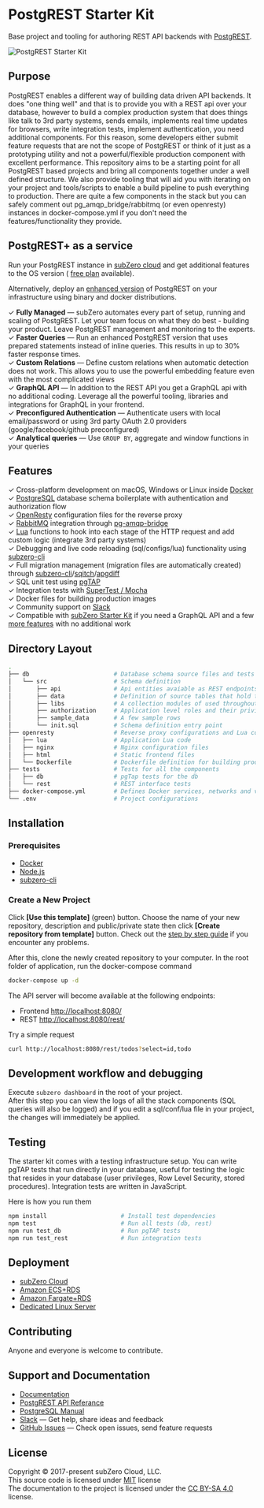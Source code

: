 # PostgREST Starter Kit

Base project and tooling for authoring REST API backends with [PostgREST](https://postgrest.com).

![PostgREST Starter Kit](https://raw.githubusercontent.com/wiki/subzerocloud/postgrest-starter-kit/images/postgrest-starter-kit.gif "PostgREST Starter Kit")


## Purpose

PostgREST enables a different way of building data driven API backends. It does "one thing well" and that is to provide you with a REST api over your database, however to build a complex production system that does things like talk to 3rd party systems, sends emails, implements real time updates for browsers, write integration tests, implement authentication, you need additional components. For this reason, some developers either submit feature requests that are not the scope of PostgREST or think of it just as a prototyping utility and not a powerful/flexible production component with excellent performance. This repository aims to be a starting point for all PostgREST based projects and bring all components together under a well defined structure. We also provide tooling that will aid you with iterating on your project and tools/scripts to enable a build pipeline to push everything to production. There are quite a few components in the stack but you can safely comment out pg_amqp_bridge/rabbitmq (or even openresty) instances in docker-compose.yml if you don't need the features/functionality they provide.

## PostgREST+ as a service
Run your PostgREST instance in [subZero cloud](https://subzero.cloud/postgrest-plus.html) and get additional features to the OS version ( [free plan](https://subzero.cloud/pricing.html) available).

Alternatively, deploy an [enhanced version](https://docs.subzero.cloud/postgrest-plus/) of PostgREST on your infrastructure using binary and docker distributions.

✓ **Fully Managed** &mdash; subZero automates every part of setup, running and scaling of PostgREST. Let your team focus on what they do best - building your product. Leave PostgREST management and monitoring to the experts.<br>
✓ **Faster Queries** &mdash; Run an enhanced PostgREST version that uses prepared statements instead of inline queries. This results in up to 30% faster response times.<br>
✓ **Custom Relations** &mdash; Define custom relations when automatic detection does not work. This allows you to use the powerful embedding feature even with the most complicated views<br>
✓ **GraphQL API** &mdash; In addition to the REST API you get a GraphQL api with no additional coding. Leverage all the powerful tooling, libraries and integrations for GraphQL in your frontend.<br>
✓ **Preconfigured Authentication** &mdash;  Authenticate users with local email/password or using 3rd party OAuth 2.0 providers (google/facebook/github preconfigured) <br>
✓ **Analytical queries** &mdash; Use `GROUP BY`, aggregate and window functions in your queries <br>

## Features

✓ Cross-platform development on macOS, Windows or Linux inside [Docker](https://www.docker.com/)<br>
✓ [PostgreSQL](https://www.postgresql.org/) database schema boilerplate with authentication and authorization flow<br>
✓ [OpenResty](https://openresty.org/en/) configuration files for the reverse proxy<br>
✓ [RabbitMQ](https://www.rabbitmq.com/) integration through [pg-amqp-bridge](https://github.com/subzerocloud/pg-amqp-bridge)<br>
✓ [Lua](https://www.lua.org/) functions to hook into each stage of the HTTP request and add custom logic (integrate 3rd party systems)<br>
✓ Debugging and live code reloading (sql/configs/lua) functionality using [subzero-cli](https://github.com/subzerocloud/subzero-cli)<br>
✓ Full migration management (migration files are automatically created) through [subzero-cli](https://github.com/subzerocloud/subzero-cli)/[sqitch](http://sqitch.org/)/[apgdiff](https://github.com/subzerocloud/apgdiff)<br>
✓ SQL unit test using [pgTAP](http://pgtap.org/)<br>
✓ Integration tests with [SuperTest / Mocha](https://github.com/visionmedia/supertest)<br>
✓ Docker files for building production images<br>
✓ Community support on [Slack](https://slack.subzero.cloud/)<br>
✓ Compatible with [subZero Starter Kit](https://github.com/subzerocloud/subzero-starter-kit) if you need a GraphQL API and a few [more features](https://github.com/subzerocloud/subzero-starter-kit#features) with no additional work<br>


## Directory Layout

```bash
.
├── db                        # Database schema source files and tests
│   └── src                   # Schema definition
│       ├── api               # Api entities avaiable as REST endpoints
│       ├── data              # Definition of source tables that hold the data
│       ├── libs              # A collection modules of used throughout the code
│       ├── authorization     # Application level roles and their privileges
│       ├── sample_data       # A few sample rows
│       └── init.sql          # Schema definition entry point
├── openresty                 # Reverse proxy configurations and Lua code
│   ├── lua                   # Application Lua code
│   ├── nginx                 # Nginx configuration files
│   ├── html                  # Static frontend files
│   └── Dockerfile            # Dockerfile definition for building production images
├── tests                     # Tests for all the components
│   ├── db                    # pgTap tests for the db
│   └── rest                  # REST interface tests
├── docker-compose.yml        # Defines Docker services, networks and volumes
└── .env                      # Project configurations

```



## Installation 

### Prerequisites
* [Docker](https://www.docker.com)
* [Node.js](https://nodejs.org/en/)
* [subzero-cli](https://github.com/subzerocloud/subzero-cli#install)

### Create a New Project
Click **[Use this template]** (green) button.
Choose the name of your new repository, description and public/private state then click **[Create repository from template]** button.
Check out the [step by step guide](https://docs.github.com/en/github/creating-cloning-and-archiving-repositories/creating-a-repository-from-a-template) if you encounter any problems.

After this, clone the newly created repository to your computer.
In the root folder of application, run the docker-compose command

```bash
docker-compose up -d
```

The API server will become available at the following endpoints:

- Frontend [http://localhost:8080/](http://localhost:8080/)
- REST [http://localhost:8080/rest/](http://localhost:8080/rest/)

Try a simple request

```bash
curl http://localhost:8080/rest/todos?select=id,todo
```

## Development workflow and debugging

Execute `subzero dashboard` in the root of your project.<br />
After this step you can view the logs of all the stack components (SQL queries will also be logged) and
if you edit a sql/conf/lua file in your project, the changes will immediately be applied.


## Testing

The starter kit comes with a testing infrastructure setup.
You can write pgTAP tests that run directly in your database, useful for testing the logic that resides in your database (user privileges, Row Level Security, stored procedures).
Integration tests are written in JavaScript.

Here is how you run them

```bash
npm install                     # Install test dependencies
npm test                        # Run all tests (db, rest)
npm run test_db                 # Run pgTAP tests
npm run test_rest               # Run integration tests
```


## Deployment
* [subZero Cloud](http://docs.subzero.cloud/production-infrastructure/subzero-cloud/)
* [Amazon ECS+RDS](http://docs.subzero.cloud/production-infrastructure/aws-ecs-rds/)
* [Amazon Fargate+RDS](http://docs.subzero.cloud/production-infrastructure/aws-fargate-rds/)
* [Dedicated Linux Server](https://docs.subzero.cloud/production-infrastructure/ubuntu-server/)

## Contributing

Anyone and everyone is welcome to contribute.

## Support and Documentation
* [Documentation](https://docs.subzero.cloud/postgrest-starter-kit/)
* [PostgREST API Referance](https://postgrest.com/en/stable/api.html)
* [PostgreSQL Manual](https://www.postgresql.org/docs/current/static/index.html)
* [Slack](https://slack.subzero.cloud/) — Get help, share ideas and feedback
* [GitHub Issues](https://github.com/subzerocloud/postgrest-starter-kit/issues) — Check open issues, send feature requests

## License

Copyright © 2017-present subZero Cloud, LLC.<br />
This source code is licensed under [MIT](https://github.com/subzerocloud/postgrest-starter-kit/blob/master/LICENSE.txt) license<br />
The documentation to the project is licensed under the [CC BY-SA 4.0](http://creativecommons.org/licenses/by-sa/4.0/) license.

